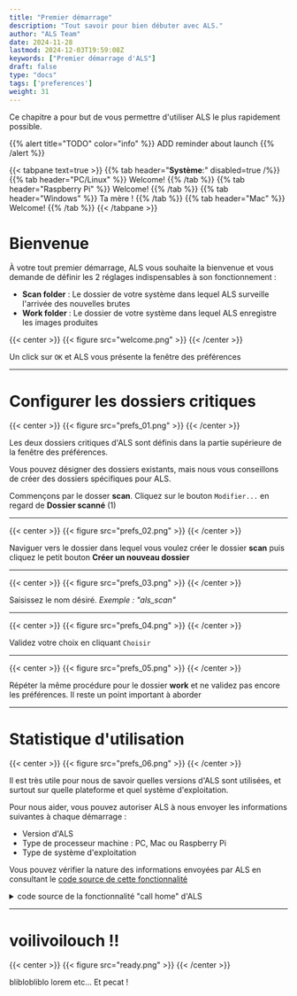 ```yaml
---
title: "Premier démarrage"
description: "Tout savoir pour bien débuter avec ALS."
author: "ALS Team"
date: 2024-11-28
lastmod: 2024-12-03T19:59:08Z
keywords: ["Premier démarrage d'ALS"]
draft: false
type: "docs"
tags: ['preferences']
weight: 31
---
```


Ce chapitre a pour but de vous permettre d'utiliser ALS le plus rapidement possible. 

{{% alert title="TODO" color="info" %}}
ADD reminder about launch
{{% /alert %}}

{{< tabpane text=true >}}
  {{% tab header="**Système**:" disabled=true /%}}
  {{% tab header="PC/Linux" %}}
  Welcome!
  {{% /tab %}}
  {{% tab header="Raspberry Pi" %}}
  Welcome!
  {{% /tab %}}
  {{% tab header="Windows" %}}
  Ta mère !
  {{% /tab %}}
  {{% tab header="Mac" %}}
  Welcome!
  {{% /tab %}}
{{< /tabpane >}}

# Bienvenue

À votre tout premier démarrage, ALS vous souhaite la bienvenue et vous demande de définir les 2 réglages 
indispensables à son fonctionnement :

- **Scan folder** : Le dossier de votre système dans lequel ALS surveille l'arrivée des nouvelles brutes
- **Work folder** : Le dossier de votre système dans lequel ALS enregistre les images produites

{{< center >}}
{{< figure src="welcome.png" >}}
{{< /center >}}

Un click sur `OK` et ALS vous présente la fenêtre des préférences

---

# Configurer les dossiers critiques

{{< center >}}
{{< figure src="prefs_01.png" >}}
{{< /center >}}

Les deux dossiers critiques d'ALS sont définis dans la partie supérieure de la fenêtre des préférences.

Vous pouvez désigner des dossiers existants, mais nous vous conseillons de créer des dossiers spécifiques pour ALS.

Commençons par le dosser **scan**. Cliquez sur le bouton `Modifier...` en regard de **Dossier scanné** (1)

---

{{< center >}}
{{< figure src="prefs_02.png" >}}
{{< /center >}}


Naviguer vers le dossier dans lequel vous voulez créer le dossier **scan** puis cliquez le petit bouton 
**Créer un nouveau dossier** 


---

{{< center >}}
{{< figure src="prefs_03.png" >}}
{{< /center >}}

Saisissez le nom désiré. _Exemple : "als_scan"_

---

{{< center >}}
{{< figure src="prefs_04.png" >}}
{{< /center >}}

Validez votre choix en cliquant `Choisir`

---

{{< center >}}
{{< figure src="prefs_05.png" >}}
{{< /center >}}

Répéter la même procédure pour le dossier **work** et ne validez pas encore les préférences.
Il reste un point important à aborder

---

# Statistique d'utilisation

{{< center >}}
{{< figure src="prefs_06.png" >}}
{{< /center >}}

Il est très utile pour nous de savoir quelles versions d'ALS sont utilisées, et surtout sur quelle plateforme et quel
système d'exploitation.

Pour nous aider, vous pouvez autoriser ALS à nous envoyer les informations suivantes à chaque démarrage :
- Version d'ALS
- Type de processeur machine : PC, Mac ou Raspberry Pi
- Type de système d'exploitation

Vous pouvez vérifier la nature des informations envoyées par ALS en consultant le 
[code source de cette fonctionnalité](https://github.com/deufrai/als/blob/release/0.7/src/als/main.py#L46)

<details>
  <summary>code source de la fonctionnalité "call home" d'ALS</summary>

  ``` python
  def call_home():
      home_host = "ping.als-app.org"
      home_port = 16810
  
      try:
          home_socket = socket.socket(socket.AF_INET, socket.SOCK_DGRAM)
          message = f"{VERSION}||{platform.machine()}||{platform.system()}"
          home_socket.sendto(message.encode(), (home_host, home_port))
          home_socket.close()
      except socket.error:
          pass
  ```
</details>

---

# voilivoilouch !!

{{< center >}}
{{< figure src="ready.png" >}}
{{< /center >}}

bliblobliblo lorem etc... Et pecat !